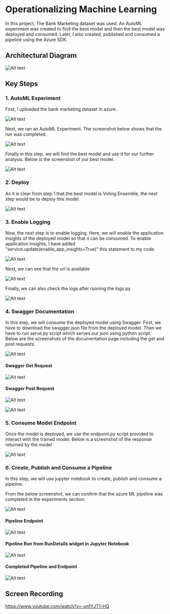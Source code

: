 
# Operationalizing Machine Learning

In this project, The Bank Marketing dataset was used. An AutoML experiment was created to find the best model and then the best model was deployed and consumed. Later, I also created, published and consumed a pipeline using the Azure SDK.

## Architectural Diagram
![Alt text](https://github.com/shikhar42/nd00333_AZMLND_C2/blob/master/flowchart.png?raw=true "Flowchart")


## Key Steps
### 1. AutoML Experiment

First, I uploaded the bank marketing dataset in azure.

![Alt text](https://github.com/shikhar42/nd00333_AZMLND_C2/blob/master/2.%20datasets.PNG?raw=true "Dataset")

Next, we ran an AutoML Experiment. The screenshot below shows that the run was completed.

![Alt text](https://github.com/shikhar42/nd00333_AZMLND_C2/blob/master/2.%20automl%20complete.PNG?raw=true "AutoML")

Finally in this step, we will find the best model and use it for our further analysis. Below is the screenshot of our best model.

![Alt text](https://github.com/shikhar42/nd00333_AZMLND_C2/blob/master/2.%20Best%20Model.PNG?raw=true "Best Model")

### 2. Deploy

As it is clear from step 1 that the best model is Voting Ensemble, the next step would be to deploy this model.

![Alt text](https://github.com/shikhar42/nd00333_AZMLND_C2/blob/master/3.%20Deploy1.PNG?raw=true "Deploy")

### 3. Enable Logging

Now, the next step is to enable logging. Here, we will enable the application insights of the deployed model so that it can be consumed. To enable application insights, I have added "service.update(enable_app_insights=True)" this statement to my code. 

![Alt text](https://github.com/shikhar42/nd00333_AZMLND_C2/blob/master/4.%20Application%20Insights%202..PNG?raw=true "Insights")

Next, we can see that the url is available

![Alt text](https://github.com/shikhar42/nd00333_AZMLND_C2/blob/master/4.%20Application%20Insights.PNG?raw=true "Enabled Insights")

Finally, we can also check the logs after running the logs.py

![Alt text](https://github.com/shikhar42/nd00333_AZMLND_C2/blob/master/4.%20Application%20Insights%201.PNG?raw=true "logs.py")

### 4. Swagger Documentation

In this step, we will consume the deployed model using Swagger. First, we have to download the swagger.json file from the deployed model. Then we have to run serve.py script which serves our json using python script. Below are the screenshots of the documentation page including the get and post requests.

![Alt text](https://github.com/shikhar42/nd00333_AZMLND_C2/blob/master/5.%20Main.PNG?raw=true "main screen")

#### Swagger Get Request
![Alt text](https://github.com/shikhar42/nd00333_AZMLND_C2/blob/master/5.%20Get.PNG?raw=true "Get.")

#### Swagger Post Request

![Alt text](https://github.com/shikhar42/nd00333_AZMLND_C2/blob/master/5.%20Post%201.PNG?raw=true "post.")

![Alt text](https://github.com/shikhar42/nd00333_AZMLND_C2/blob/master/5.%20Post%202.PNG?raw=true "post2.")

### 5. Consume Model Endpoint

Once the model is deployed, we use the endpoint.py script provided to interact with the trained model. Below is a screenshot of the response returned by the model

![Alt text](https://github.com/shikhar42/nd00333_AZMLND_C2/blob/master/6%20consume.PNG?raw=true "endpoint")

### 6. Create, Publish and Consume a Pipeline

In this step, we will use jupyter notebook to create, publish and consume a pipeline.

From the below screenshot, we can confirm that the azure ML pipeline was completed in the experiments section:

![Alt text](https://github.com/shikhar42/nd00333_AZMLND_C2/blob/master/7.%20Pipeline%20Created.PNG?raw=true "pipeline create")

#### Pipeline Endpoint

![Alt text](https://github.com/shikhar42/nd00333_AZMLND_C2/blob/master/7.%20Pipeline%20Endpoint.PNG?raw=true "endpoint created")

#### Pipeline Run from RunDetails widget in Jupyter Notebook

![Alt text](https://github.com/shikhar42/nd00333_AZMLND_C2/blob/master/7.%203.PNG?raw=true "run widget")

#### Completed Pipeline and Endpoint

![Alt text](https://github.com/shikhar42/nd00333_AZMLND_C2/blob/master/7.%204.PNG?raw=true "status")





## Screen Recording

https://www.youtube.com/watch?v=-un1YJT1-HQ

